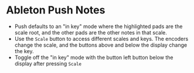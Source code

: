 # Ableton Push Notes

- Push defaults to an "in key" mode where the highlighted pads are the scale root, and the other pads are the other notes in that scale.
- Use the `Scale` button to access different scales and keys. The encoders change the scale, and the buttons above and below the display change the key.
- Toggle off the "in key" mode with the button left button below the display after pressing `Scale`
